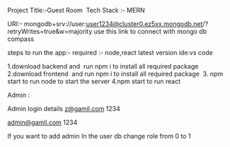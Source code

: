 
Project Title:-Guest Room 
Tech Stack :- MERN 


URI:- mongodb+srv://user:user1234@cluster0.ez5xx.mongodb.net/<dbname>?retryWrites=true&w=majority
use this link to connect with mongo db compass

steps to run the app:-
required :- node,react latest version
ide:vs code


1.download backend and  run npm i to install all required package
2.download frontend  and run npm i to install all required package 
3. npm start to run node to start the server
4.npm start to run react


Admin : 

Admin login details
z@gamil.com
1234

admin@gamil.com
1234


If you want to add admin 
In the user db change role from 0 to 1
